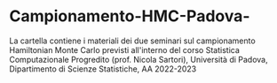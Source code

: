# Campionamento-HMC-Padova-
La cartella contiene i materiali dei due seminari sul campionamento Hamiltonian Monte Carlo previsti all'interno del corso Statistica Computazionale Progredito (prof. Nicola Sartori), Università di Padova, Dipartimento di Scienze Statistiche, AA 2022-2023
